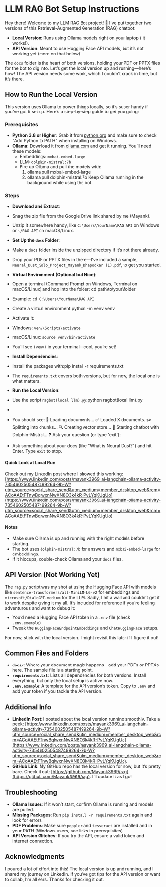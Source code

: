 # LLM RAG Bot Setup Instructions

Hey there! Welcome to my LLM RAG Bot project! 🎉 I’ve put together two versions of this Retrieval-Augmented Generation (RAG) chatbot:
- **Local Version**: Runs using Ollama models right on your laptop ( it works!).
- **API Version**: Meant to use Hugging Face API models, but it’s not working yet (more on that below).

The `docs` folder is the heart of both versions, holding your PDF or PPTX files for the bot to dig into. Let’s get the local version up and running—here’s how! The API version needs some work, which I couldn’t crack in time, but it’s there.

## How to Run the Local Version

This version uses Ollama to power things locally, so it’s super handy if you’ve got it set up. Here’s a step-by-step guide to get you going:

### Prerequisites
- **Python 3.8 or Higher**: Grab it from [python.org](https://www.python.org/downloads/) and make sure to check "Add Python to PATH" when installing on Windows.
- **Ollama**: Download it from [ollama.com](https://ollama.com/download) and get it running. You’ll need these models:
  - Embeddings: `mxbai-embed-large`
  - LLM: `dolphin-mistral:7b`
  - Fire up Ollama and pull the models with:
    1. ollama pull mxbai-embed-large
    2. ollama pull dolphin-mistral:7b
Keep Ollama running in the background while using the bot.

### Steps
- **Download and Extract**:
- Snag the zip file from the Google Drive link shared by me (Mayank).
- Unzip it somewhere handy, like `C:\Users\YourName\RAG API` on Windows or `~/RAG API` on macOS/Linux.

- **Set Up the `docs` Folder**:
- Make a `docs` folder inside the unzipped directory if it’s not there already.
- Drop your PDF or PPTX files in there—I’ve included a sample, `Neural_Dust_Solo_Project_Mayank_Dhapodkar (1).pdf`, to get you started.

- **Virtual Environment (Optional but Nice)**:
- Open a terminal (Command Prompt on Windows, Terminal on macOS/Linux) and hop into the folder: cd path\to\your\folder
- Example: `cd C:\Users\YourName\RAG API`
- Create a virtual environment:python -m venv venv
- Activate it:
- Windows: `venv\Scripts\activate`
- macOS/Linux: `source venv/bin/activate`
- You’ll see `(venv)` in your terminal—cool, you’re set!

- **Install Dependencies**:
- Install the packages with:pip install -r requirements.txt
- The `requirements.txt` covers both versions, but for now, the local one is what matters.

- **Run the Local Version**:
- Use the script `ragbot(local llm).py`:python ragbot(local llm).py
- 
- You should see:
📂 Loading documents...
✅ Loaded X documents.
✂️ Splitting into chunks...
🔍 Creating vector store...
🤖 Starting chatbot with Dolphin-Mistral...
❓ Ask your question (or type 'exit'):
- Ask something about your docs (like "What is Neural Dust?") and hit Enter. Type `exit` to stop.

#### Quick Look at Local Run
Check out my LinkedIn post where I showed this working: [https://www.linkedin.com/posts/mayank3969_ai-langchain-ollama-activity-7354602505487499264-9b-W?utm_source=social_share_send&utm_medium=member_desktop_web&rcm=ACoAAEtFTnwBqlwxnNwXN8O3k4kR-PvLYqKUgUo](https://www.linkedin.com/posts/mayank3969_ai-langchain-ollama-activity-7354602505487499264-9b-W?utm_source=social_share_send&utm_medium=member_desktop_web&rcm=ACoAAEtFTnwBqlwxnNwXN8O3k4kR-PvLYqKUgUo)

#### Notes
- Make sure Ollama is up and running with the right models before starting.
- The bot uses `dolphin-mistral:7b` for answers and `mxbai-embed-large` for embeddings.
- If it hiccups, double-check Ollama and your `docs` files.

## API Version (Not Working Yet)

The `rag.py` script was my shot at using the Hugging Face API with models like `sentence-transformers/all-MiniLM-L6-v2` for embeddings and `microsoft/DialoGPT-medium` for the LLM. Sadly, I hit a wall and couldn’t get it to work despite giving it my all. It’s included for reference if you’re feeling adventurous and want to debug it:
- You’d need a Hugging Face API token in a `.env` file (check `.env.example`).
- Tweak the `HuggingFaceEndpointEmbeddings` and `ChatHuggingFace` setups.

For now, stick with the local version. I might revisit this later if I figure it out!

## Common Files and Folders

- **`docs/`**: Where your document magic happens—add your PDFs or PPTXs here. The sample file is a starting point.
- **`requirements.txt`**: Lists all dependencies for both versions. Install everything, but only the local setup is active now.
- **`.env.example`**: A template for the API version’s token. Copy to `.env` and add your token if you tackle the API version.

## Additional Info

- **LinkedIn Post**: I posted about the local version running smoothly. Take a peek: [https://www.linkedin.com/posts/mayank3969_ai-langchain-ollama-activity-7354602505487499264-9b-W?utm_source=social_share_send&utm_medium=member_desktop_web&rcm=ACoAAEtFTnwBqlwxnNwXN8O3k4kR-PvLYqKUgUo](https://www.linkedin.com/posts/mayank3969_ai-langchain-ollama-activity-7354602505487499264-9b-W?utm_source=social_share_send&utm_medium=member_desktop_web&rcm=ACoAAEtFTnwBqlwxnNwXN8O3k4kR-PvLYqKUgUo).
- **GitHub Link**: My GitHub repo has the local version for now, but it’s pretty bare. Check it out: [https://github.com/Mayank3969/rag](https://github.com/Mayank3969/rag). I’ll update it as I go!

## Troubleshooting

- **Ollama Issues**: If it won’t start, confirm Ollama is running and models are pulled.
- **Missing Packages**: Run `pip install -r requirements.txt` again and look for errors.
- **PDF Problems**: Make sure `poppler` and `tesseract` are installed and in your PATH (Windows users, see links in prerequisites).
- **API Version Glitches**: If you try the API, ensure a valid token and internet connection.

## Acknowledgments

I poured a lot of effort into this! The local version is up and running, and I shared my journey on LinkedIn. If you’ve got tips for the API version or want to collab, I’m all ears. Thanks for checking it out.
